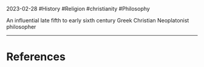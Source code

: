 2023-02-28
#History #Religion #christianity #Philosophy 

An influential late fifth to early sixth century Greek Christian Neoplatonist philosopher 


---
# References
